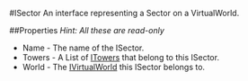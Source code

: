 #ISector
An interface representing a Sector on a VirtualWorld.

##Properties
*Hint: All these are read-only*  
  + Name - The name of the ISector.<br>    
  + Towers - A List of [ITowers](./ITower.md) that belong to this ISector.<br>  
  + World - The [IVirtualWorld](./IVirtualWorld.md) this ISector belongs to.<br>
